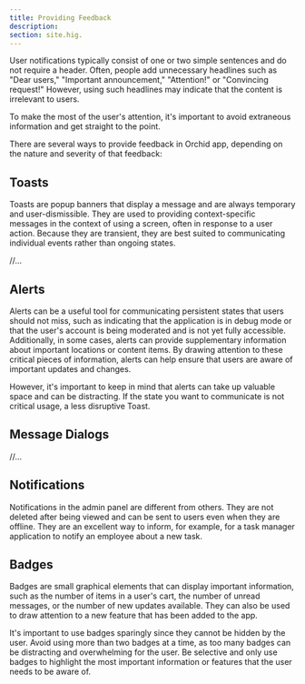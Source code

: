 ```yaml
---
title: Providing Feedback
description:
section: site.hig.
---
```



User notifications typically consist of one or two simple sentences and do not require a header. Often, people add unnecessary headlines such as "Dear users," "Important announcement," "Attention!" or "Convincing request!" However, using such headlines may indicate that the content is irrelevant to users.

To make the most of the user's attention, it's important to avoid extraneous information and get straight to the point.

There are several ways to provide feedback in Orchid app, depending on the nature and severity of that feedback:

## Toasts

Toasts are popup banners that display a message and are always temporary and user-dismissible.
They are used to providing context-specific messages in the context of using a screen, often in response to a user action.
Because they are transient, they are best suited to communicating individual events rather than ongoing states.

//...


## Alerts

Alerts can be a useful tool for communicating persistent states that users should not miss, such as indicating that the application is in debug mode or that the user's account is being moderated and is not yet fully accessible. Additionally, in some cases, alerts can provide supplementary information about important locations or content items. By drawing attention to these critical pieces of information, alerts can help ensure that users are aware of important updates and changes.

However, it's important to keep in mind that alerts can take up valuable space and can be distracting. If the state you want to communicate is not critical usage, a less disruptive Toast.

## Message Dialogs

//...

## Notifications

Notifications in the admin panel are different from others. They are not deleted after being viewed and can be sent to users even when they are offline. They are an excellent way to inform, for example, for a task manager application to notify an employee about a new task.

## Badges

Badges are small graphical elements that can display important information, such as the number of items in a user's cart, the number of unread messages, or the number of new updates available. They can also be used to draw attention to a new feature that has been added to the app.

It's important to use badges sparingly since they cannot be hidden by the user. Avoid using more than two badges at a time, as too many badges can be distracting and overwhelming for the user. Be selective and only use badges to highlight the most important information or features that the user needs to be aware of.
